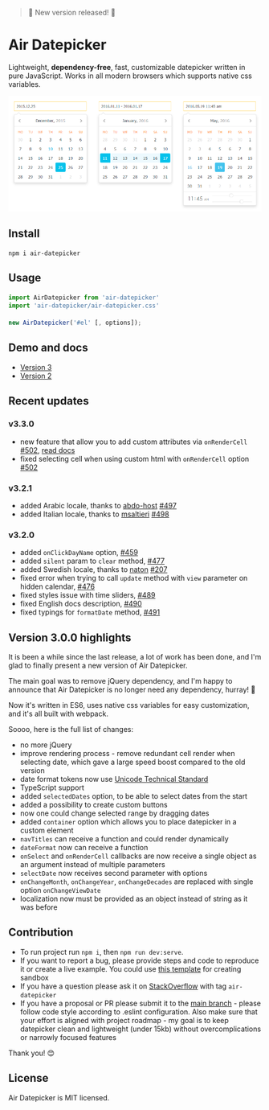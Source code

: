 > :tada: New version released! :tada:

# Air Datepicker

Lightweight, **dependency-free**, fast, customizable datepicker written in pure JavaScript. Works in all modern browsers which supports native css variables.

![air datepicker image](https://github.com/t1m0n/air-datepicker/raw/master/promo-img.png)

## Install

```
npm i air-datepicker
```

## Usage
```javascript
import AirDatepicker from 'air-datepicker'
import 'air-datepicker/air-datepicker.css'

new AirDatepicker('#el' [, options]);
```

## Demo and docs
* [Version 3](https://air-datepicker.com)
* [Version 2](http://t1m0n.name/air-datepicker/docs/)

## Recent updates

### v3.3.0
* new feature that allow you to add custom attributes via `onRenderCell` [#502](https://github.com/t1m0n/air-datepicker/issues/502), [read docs](https://air-datepicker.com/docs?scrollTo=onRenderCell)
* fixed selecting cell when using custom html with `onRenderCell` option  [#502](https://github.com/t1m0n/air-datepicker/issues/502)

### v3.2.1
* added Arabic locale, thanks to [abdo-host](https://github.com/abdo-host) [#497](https://github.com/t1m0n/air-datepicker/pull/497)
* added Italian locale, thanks to [msaltieri](https://github.com/msaltieri) [#498](https://github.com/t1m0n/air-datepicker/pull/498)

### v3.2.0
* added `onClickDayName` option, [#459](https://github.com/t1m0n/air-datepicker/issues/459)
* added `silent` param to `clear` method, [#477](https://github.com/t1m0n/air-datepicker/issues/477)
* added Swedish locale, thanks to [naton](https://github.com/naton) [#207](https://github.com/t1m0n/air-datepicker/pull/207)
* fixed error when trying to call `update` method with `view` parameter on hidden calendar, [#476](https://github.com/t1m0n/air-datepicker/issues/476)
* fixed styles issue with time sliders, [#489](https://github.com/t1m0n/air-datepicker/issues/489)
* fixed English docs description, [#490](https://github.com/t1m0n/air-datepicker/issues/490)
* fixed typings for `formatDate` method, [#491](https://github.com/t1m0n/air-datepicker/issues/491)


## Version 3.0.0 highlights
It is been a while since the last release, a lot of work has been done, and I'm glad to finally present a new version of Air Datepicker.

The main goal was to remove jQuery dependency, and I'm happy to announce that Air Datepicker is no longer need any dependency, hurray! :partying_face:  

Now it's written in ES6, uses native css variables for easy customization, and it's all built with webpack.

Soooo, here is the full list of changes:

* no more jQuery
* improve rendering process - remove redundant cell render when selecting date, which gave a large speed boost compared to the old version
* date format tokens now use [Unicode Technical Standard](https://www.unicode.org/reports/tr35/tr35-dates.html#Date_Field_Symbol_Table)
* TypeScript support
* added `selectedDates` option, to be able to select dates from the start
* added a possibility to create custom buttons
* now one could change selected range by dragging dates
* added `container` option which allows you to place datepicker in a custom element
* `navTitles` can receive a function and could render dynamically
* `dateFormat` now can receive a function
* `onSelect` and `onRenderCell` callbacks are now receive a single object as an argument instead of multiple parameters
* `selectDate` now receives second parameter with options
* `onChangeMonth`, `onChangeYear`, `onChangeDecades` are replaced with single option `onChangeViewDate`
* localization now must be provided as an object instead of string as it was before

## Contribution

* To run project run `npm i`, then `npm run dev:serve`.
* If you want to report a bug, please provide steps and code to reproduce it or create a live example. You could use [this template](https://codesandbox.io/s/air-datepicker-c1lmk) for creating sandbox
* If you have a question please ask it on [StackOverflow](https://stackoverflow.com/questions/ask) with tag `air-datepicker`
* If you have a proposal or PR please submit it to the [main branch](https://github.com/t1m0n/air-datepicker/tree/v3) - please follow code style according to .eslint configuration.
Also make sure that your effort is aligned with project roadmap - my goal is to keep datepicker clean and lightweight (under 15kb) without overcomplications or narrowly focused features

Thank you! :blush:

## License

Air Datepicker is MIT licensed.
